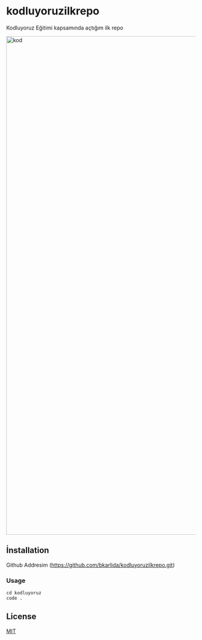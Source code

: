 # kodluyoruzilkrepo
Kodluyoruz Eğitimi kapsamında açtığım ilk repo


<img width="1326" alt="kod" src="https://github.com/bkarlida/kodluyoruzilkrepo/assets/118357585/9e0e9cff-d9c3-4f63-b199-5618a780cc48">



##  İnstallation

Github Addresim (https://github.com/bkarlida/kodluyoruzilkrepo.git)

### Usage
```
cd kodluyoruz
code .
```

##  License

[MIT](https://choosealicense.com/licenses/mit/)
